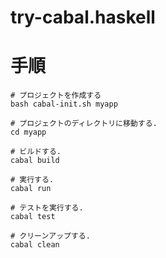 # try-cabal.haskell

# 手順

    # プロジェクトを作成する
    bash cabal-init.sh myapp

    # プロジェクトのディレクトリに移動する.
    cd myapp

    # ビルドする.
    cabal build

    # 実行する.
    cabal run

    # テストを実行する.
    cabal test

    # クリーンアップする.
    cabal clean

